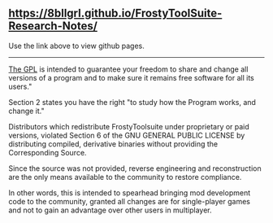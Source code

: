 ## https://8bllgrl.github.io/FrostyToolSuite-Research-Notes/

Use the link above to view github pages.

---
[The GPL](https://github.com/FrostyToolsuite/FrostyToolsuite?tab=GPL-3.0-1-ov-file) is intended  to guarantee your freedom to share and change all versions of a program and to make sure it remains free software for all its users."

Section 2 states you have the right "to study how the Program works, and change it."

Distributors which redistribute FrostyToolsuite under proprietary or paid versions, violated Section 6 of the GNU GENERAL PUBLIC LICENSE by distributing compiled, derivative binaries without providing the Corresponding Source. 

Since the source was not provided, reverse engineering and reconstruction are the only means available to the community to restore compliance.

In other words, this is intended to spearhead bringing mod development code to the community, granted all changes are for single-player games and not to gain an advantage over other users in multiplayer.
